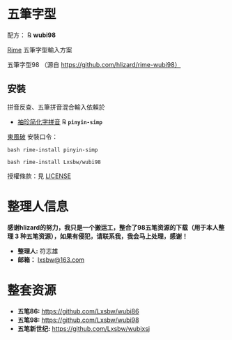 # 五筆字型

配方： ℞ **wubi98**

[Rime](http://rime.im) 五筆字型輸入方案

五筆字型98 （源自 https://github.com/hlizard/rime-wubi98）

## 安裝

拼音反查、五筆拼音混合輸入依賴於

  - [袖珍简化字拼音](https://github.com/rime/rime-pinyin-simp) ℞ **`pinyin-simp`**

[東風破](https://github.com/rime/plum) 安裝口令： 

`bash rime-install pinyin-simp`

`bash rime-install Lxsbw/wubi98`

授權條款：見 [LICENSE](LICENSE)


# 整理人信息

**感谢hlizard的努力，我只是一个搬运工，整合了98五笔资源的下载（用于本人整理 3 种五笔资源），如果有侵犯，请联系我，我会马上处理，感谢！**

- **整理人:** 符志雄
- **邮箱：** <lxsbw@163.com>

# 整套资源

- **五笔86:** https://github.com/Lxsbw/wubi86
- **五笔98:** https://github.com/Lxsbw/wubi98
- **五笔新世纪:** https://github.com/Lxsbw/wubixsj
